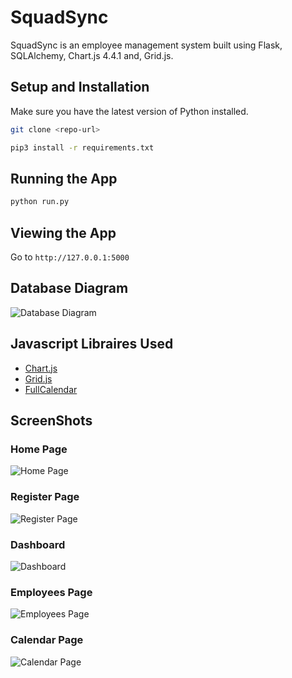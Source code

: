 # SquadSync

SquadSync is an employee management system built using Flask, SQLAlchemy, Chart.js 4.4.1 and, Grid.js. 

## Setup and Installation 
Make sure you have the latest version of Python installed.

```bash
git clone <repo-url>
```

```bash
pip3 install -r requirements.txt
```

## Running the App
```bash
python run.py
```

## Viewing the App
Go to `http://127.0.0.1:5000`

## Database Diagram
![Database Diagram](/SquadSync%20Screenshots/databaseDiagram.png)

## Javascript Libraires Used
* [Chart.js](https://www.chartjs.org/docs/latest/)
* [Grid.js](https://gridjs.io/)
* [FullCalendar](https://fullcalendar.io/)

## ScreenShots

### Home Page
![Home Page](/SquadSync%20Screenshots/home%20page.png)

### Register Page
![Register Page](/SquadSync%20Screenshots/register.png)

### Dashboard
![Dashboard](/SquadSync%20Screenshots/dashboard.png)

### Employees Page
![Employees Page](/SquadSync%20Screenshots/employees.png)

### Calendar Page
![Calendar Page](/SquadSync%20Screenshots/calendar.png)
